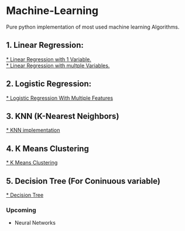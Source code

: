 # Machine-Learning
Pure python implementation of most used machine learning Algorithms. 

<h2> 1. Linear Regression:   </h2>

  <a href="https://github.com/shaongitt/Machine-Learning-From-Scratch/blob/master/1%20variable%20linear%20regression.py"> * Linear Regression with 1 Variable. </a><br>
  <a href="https://github.com/shaongitt/Machine-Learning-From-Scratch/blob/master/multi%20variable%20linear%20regression.ipynb">* Linear Regression with multple Variables. </a>

<h2>  2. Logistic Regression: </h2>
  <a href="https://github.com/shaongitt/Machine-Learning-From-Scratch/blob/master/Logistic%20Regression%20Multi%20Variable%20%20.ipynb"> * Logistic Regression With Multiple Features </a>
 
<h2> 3. KNN (K-Nearest Neighbors) </h2>
  <a href= "https://github.com/shaongitt/Machine-Learning-From-Scratch/blob/master/KNN%20-%20K%20Nearest%20Neighbors%20.ipynb" > * KNN implementation </a>

<h2> 4. K Means Clustering  </h2>


<a href= "https://github.com/shaongitt/Machine-Learning-From-Scratch/blob/master/K%20means%20Clustering.ipynb" > * K Means Clustering </a>

<h2> 5. Decision Tree (For Coninuous variable)  </h2>

<a href= "https://github.com/shaongitt/Machine-Learning-From-Scratch/blob/master/Decision%20Tree.ipynb" > * Decision Tree </a>




<h3> Upcoming  </h3>

* Neural Networks


